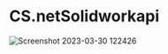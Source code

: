 # CS.netSolidworkapi
![Screenshot 2023-03-30 122426](https://user-images.githubusercontent.com/80881226/228737955-c4e20947-f11d-4913-9dff-442d1f74c953.jpg)
